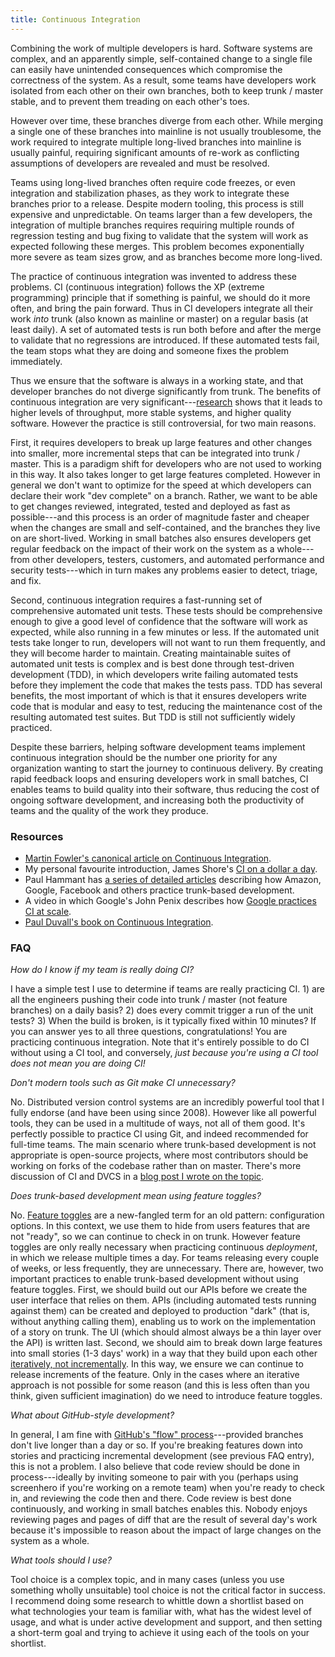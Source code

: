 ```yaml
---
title: Continuous Integration
---
```


Combining the work of multiple developers is hard. Software systems are complex, and an apparently simple, self-contained change to a single file can easily have unintended consequences which compromise the correctness of the system. As a result, some teams have developers work isolated from each other on their own branches, both to keep trunk / master stable, and to prevent them treading on each other's toes.

However over time, these branches diverge from each other. While merging a single one of these branches into mainline is not usually troublesome, the work required to integrate multiple long-lived branches into mainline is usually painful, requiring significant amounts of re-work as conflicting assumptions of developers are revealed and must be resolved.

Teams using long-lived branches often require code freezes, or even integration and stabilization phases, as they work to integrate these branches prior to a release. Despite modern tooling, this process is still expensive and unpredictable. On teams larger than a few developers, the integration of multiple branches requires requiring multiple rounds of regression testing and bug fixing to validate that the system will work as expected following these merges. This problem becomes exponentially more severe as team sizes grow, and as branches become more long-lived.

The practice of continuous integration was invented to address these problems. CI (continuous integration) follows the XP (extreme programming) principle that if something is painful, we should do it more often, and bring the pain forward. Thus in CI developers integrate all their work _into_ trunk (also known as mainline or master) on a regular basis (at least daily). A set of automated tests is run both before and after the merge to validate that no regressions are introduced. If these automated tests fail, the team stops what they are doing and someone fixes the problem immediately.

Thus we ensure that the software is always in a working state, and that developer branches do not diverge significantly from trunk. The benefits of continuous integration are very significant---[research](#resources) shows that it leads to higher levels of throughput, more stable systems, and higher quality software. However the practice is still controversial, for two main reasons.

First, it requires developers to break up large features and other changes into smaller, more incremental steps that can be integrated into trunk / master. This is a paradigm shift for developers who are not used to working in this way. It also takes longer to get large features completed. However in general we don't want to optimize for the speed at which developers can declare their work "dev complete" on a branch. Rather, we want to be able to get changes reviewed, integrated, tested and deployed as fast as possible---and this process is an order of magnitude faster and cheaper when the changes are small and self-contained, and the branches they live on are short-lived. Working in small batches also ensures developers get regular feedback on the impact of their work on the system as a whole---from other developers, testers, customers, and automated performance and security tests---which in turn makes any problems easier to detect, triage, and fix.

Second, continuous integration requires a fast-running set of comprehensive automated unit tests. These tests should be comprehensive enough to give a good level of confidence that the software will work as expected, while also running in a few minutes or less. If the automated unit tests take longer to run, developers will not want to run them frequently, and they will become harder to maintain. Creating maintainable suites of automated unit tests is complex and is best done through test-driven development (TDD), in which developers write failing automated tests before they implement the code that makes the tests pass. TDD has several benefits, the most important of which is that it ensures developers write code that is modular and easy to test, reducing the maintenance cost of the resulting automated test suites. But TDD is still not sufficiently widely practiced.

Despite these barriers, helping software development teams implement continuous integration should be the number one priority for any organization wanting to start the journey to continuous delivery. By creating rapid feedback loops and ensuring developers work in small batches, CI enables teams to build quality into their software, thus reducing the cost of ongoing software development, and increasing both the productivity of teams and the quality of the work they produce.

### Resources ###

* [Martin Fowler's canonical article on Continuous Integration](http://www.martinfowler.com/articles/continuousIntegration.html).
* My personal favourite introduction, James Shore's [CI on a dollar a day](http://www.jamesshore.com/Blog/Continuous-Integration-on-a-Dollar-a-Day.html).
* Paul Hammant has [a series of detailed articles](http://paulhammant.com/categories.html#Trunk_Based_Development) describing how Amazon, Google, Facebook and others practice trunk-based development.
* A video in which Google's John Penix describes how [Google practices CI at scale](http://www.infoq.com/presentations/Continuous-Testing-Build-Cloud).
* [Paul Duvall's book on Continuous Integration](http://www.amazon.com/dp/0321336380?tag=contindelive-20).

### FAQ ###

*How do I know if my team is really doing CI?*

I have a simple test I use to determine if teams are really practicing CI. 1) are all the engineers pushing their code into trunk / master (not feature branches) on a daily basis? 2) does every commit trigger a run of the unit tests? 3) When the build is broken, is it typically fixed within 10 minutes? If you can answer yes to all three questions, congratulations! You are practicing continuous integration. Note that it's entirely possible to do CI without using a CI tool, and conversely, _just because you're using a CI tool does not mean you are doing CI!_

*Don't modern tools such as Git make CI unnecessary?*

No. Distributed version control systems are an incredibly powerful tool that I fully endorse (and have been using since 2008). However like all powerful tools, they can be used in a multitude of ways, not all of them good. It's perfectly possible to practice CI using Git, and indeed recommended for full-time teams. The main scenario where trunk-based development is not appropriate is open-source projects, where most contributors should be working on forks of the codebase rather than on master. There's more discussion of CI and DVCS in a [blog post I wrote on the topic](/2011/07/on-dvcs-continuous-integration-and-feature-branches/).

*Does trunk-based development mean using feature toggles?*

No. [Feature toggles](http://martinfowler.com/bliki/FeatureToggle.html) are a new-fangled term for an old pattern: configuration options. In this context, we use them to hide from users features that are not "ready", so we can continue to check in on trunk. However feature toggles are only really necessary when practicing continuous _deployment_, in which we release multiple times a day. For teams releasing every couple of weeks, or less frequently, they are unnecessary. There are, however, two important practices to enable trunk-based development without using feature toggles. First, we should build out our APIs before we create the user interface that relies on them. APIs (including automated tests running against them) can be created and deployed to production "dark" (that is, without anything calling them), enabling us to work on the implementation of a story on trunk. The UI (which should almost always be a thin layer over the API) is written last. Second, we should aim to break down large features into small stories (1-3 days' work) in a way that they build upon each other [iteratively, not incrementally](http://www.agileproductdesign.com/blog/dont_know_what_i_want.html). In this way, we ensure we can continue to release increments of the feature. Only in the cases where an iterative approach is not possible for some reason (and this is less often than you think, given sufficient imagination) do we need to introduce feature toggles.

*What about GitHub-style development?*

In general, I am fine with [GitHub's "flow" process](https://guides.github.com/introduction/flow/)---provided branches don't live longer than a day or so. If you're breaking features down into stories and practicing incremental development (see previous FAQ entry), this is not a problem. I also believe that code review should be done in process---ideally by inviting someone to pair with you (perhaps using screenhero if you're working on a remote team) when you're ready to check in, and reviewing the code then and there. Code review is best done continuously, and working in small batches enables this. Nobody enjoys reviewing pages and pages of diff that are the result of several day's work because it's impossible to reason about the impact of large changes on the system as a whole.

*What tools should I use?*

Tool choice is a complex topic, and in many cases (unless you use
something wholly unsuitable) tool choice is not the critical factor in
success. I recommend doing some research to whittle down a shortlist
based on what technologies your team is familiar with, what has the
widest level of usage, and what is
under active development and support, and then setting a short-term goal and trying
to achieve it using each of the tools on your shortlist.

